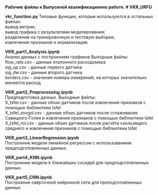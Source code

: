 **Рабочие файлы к Выпускной квалификационно работе. # VKR_URFU**

**vkr_function.py** 
Типовые функции, которые используются в остальных файлах:</br>
вывод метрик;</br>
вывод графика с результатами моделирования;</br>
разделение на тренировочную и тестовую выборки;</br>
извлечение признаков и нормализация.</br>

**VKR_part1_Analysis.ipynb**</br>
Анализ данных с построением графиков Выходные файлы:</br>
flow_rate.csv - данные эталонного расходомера</br>
sig_up.csv - данные первого датчика</br>
sig_dw.csv - данные второго датчика</br>
borders.csv - значения номера измерений, на которых значительно меняется расход</br>

**VKR_part2_Preprocessing.ipynb**</br>
Предподготовка данных. Выходные файлы:</br>
X_tsfel.csv - данные обоих датчиков после извлечения признаков с помощью библиотеки tsfel</br>
X_tsfel_sovgol.csv - данные обоих датчиков после сглаживания Савицкого-Голея и извлечения признаков с помощью библиотеки tsfel</br>
X_tsfel_rol.csv - данные обоих датчиков после расчёта скользящего среднего и извлечения признаков с помощью библиотеки tsfel</br>

**VKR_part3_LinearRegression.ipynb**</br>
Построение модели линейной регрессии с использованием предподготовленных данных.</br>

**VKR_part4_KNN.ipynb**</br>
Построение модели k ближайших соседей для предподготовленных данных.</br>

**VKR_part5_CNN.ipynb**</br>
Построение свёрточной нейронной сети для преподготовленных данных.
